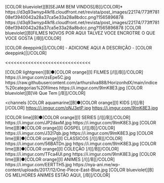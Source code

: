 <channels>
<channel>
<name>[COLOR blueviolet][B]SEJAM BEM VINDOS[/B][/COLOR]</name>*
<thumbnail>https://d3q93wnyp4lkf8.cloudfront.net/revista/post_images/22174/773ff78108ef3940042a28a37ca5e33a28a8bdcc.png?1565896878</thumbnail>
<fanart>https://d3q93wnyp4lkf8.cloudfront.net/revista/post_images/22174/773ff78108ef3940042a28a37ca5e33a28a8bdcc.png?1565896878</fanart>
<info>[COLOR blueviolet][B]FILMES NOVOS POR AQUI TALVEZ VOCE ENCROTRE O QUE VOCE GOSTA [/B][/COLOR]</info>


[COLOR deeppink]|[/COLOR] - ADICIONE AQUI A DESCRIÇÃO - [COLOR deeppink]|[/COLOR]</info>
</channel>
</channels>

<<<<<<<<<<<<<<<<<<<<<<<<<<<<<<


<channels>
<channel>
<name>[COLOR lightgreen][B]●[COLOR orange][I] FILMES [/I][/B][/COLOR]</name>
<thumbnail>https://i.imgur.com/zsEpe5C.jpg</thumbnail>
<externallink>https://raw.githubusercontent.com/arthursilva888/HorizonhdX/main/indice%20categorias%20filmes</externallink>
<fanart>https://i.imgur.com/9lmK8E3.jpg</fanart>
<info>[COLOR blueviolet][B]Vê Que Tem [/B][/COLOR]</info>
</channel>

<channels
<channel>
<name>[COLOR aquamarine][B]●[COLOR orange][I] KIDS [/I][/B][/COLOR]</name>
<thumbnail>https://i.imgur.com/oNJ3etP.jpg</thumbnail>
<externallink></externallink>
<fanart>https://i.imgur.com/9lmK8E3.jpg</fanart>
</channel>

<channels>
<channel>
<name>[COLOR lime][B]●[COLOR orange][I] SERIES [/I][/B][/COLOR]</name>
<thumbnail>https://i.imgur.com/JP2daxM.jpg</thumbnail>
<externallink></externallink>
<fanart>https://i.imgur.com/9lmK8E3.jpg</fanart>
<info></info>
</channel>
 
<channels>
<channel>
<name>[COLOR lime][B]●[COLOR orange][I] GOSPEL [/I][/B][/COLOR]</name>
<thumbnail>https://i.imgur.com/J32l7qb.jpg</thumbnail>
<externallink></externallink>
<fanart>https://i.imgur.com/9lmK8E3.jpg</fanart>
</channel>

<channels>
<channel>
<name>[COLOR lime][B]●[COLOR orange][I] CLASSICOS [/I][/B][/COLOR]</name>
<thumbnail>https://i.imgur.com/56BATDn.jpg</thumbnail>
<externallink></externallink>
<fanart>https://i.imgur.com/9lmK8E3.jpg</fanart>
<info></info>
</channel>

<channels>
<channel>
<name>[COLOR lime][B]●[COLOR orange][I] COLEÇÃO [/I][/B][/COLOR]</name>
<thumbnail>https://i.imgur.com/TFca4Ul.png</thumbnail>
<externallink></externallink>
<fanart>https://i.imgur.com/9lmK8E3.jpg</fanart>
<info>
</channel>

<channels>
<channel>
<name>[COLOR lime][B]●[COLOR orange][I] ANIMES [/I][/B][/COLOR]</name>
<thumbnail>https://i.imgur.com/EERTTH5.jpg</thumbnail>
<externallink></externallink>
<fanart>https://nya-ani.me/wp-content/uploads/2017/12/One-Piece-East-Blue.jpg</fanart>
<info>[COLOR blueviolet][B] OS MELHORES ANIMES ESTÃO AQUI, [/B][/COLOR]</info>
</channel>
 
